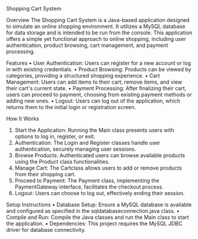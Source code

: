 Shopping Cart System

Overview
The Shopping Cart System is a Java-based application designed to simulate an online shopping environment. It utilizes a MySQL database for data storage and is intended to be run from the console. This application offers a simple yet functional approach to online shopping, including user authentication, product browsing, cart management, and payment processing.

Features
•	User Authentication: Users can register for a new account or log in with existing credentials.
•	Product Browsing: Products can be viewed by categories, providing a structured shopping experience.
•	Cart Management: Users can add items to their cart, remove items, and view their cart's current state.
•	Payment Processing: After finalizing their cart, users can proceed to payment, choosing from existing payment methods or adding new ones.
•	Logout: Users can log out of the application, which returns them to the initial login or registration screen.

How It Works
1.	Start the Application: Running the Main class presents users with options to log in, register, or exit.
2.	Authentication: The Login and Register classes handle user authentication, securely managing user sessions.
3.	Browse Products: Authenticated users can browse available products using the Product class functionalities.
4.	Manage Cart: The Cartclass allows users to add or remove products from their shopping cart.
5.	Proceed to Payment: The Payment class, implementing the PaymentGateway interface, facilitates the checkout process.
6.	Logout: Users can choose to log out, effectively ending their session.

Setup Instructions
•	Database Setup: Ensure a MySQL database is available and configured as specified in the sqldatabaseconnection.java class.
•	Compile and Run: Compile the Java classes and run the Main class to start the application.
•	Dependencies: This project requires the MySQL JDBC driver for database connectivity.
